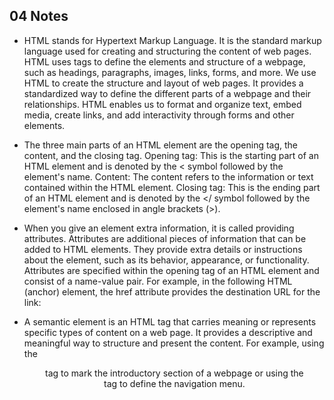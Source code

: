 ## 04 Notes

- HTML stands for Hypertext Markup Language. It is the standard markup language used for creating and structuring the content of web pages. HTML uses tags to define the elements and structure of a webpage, such as headings, paragraphs, images, links, forms, and more.
We use HTML to create the structure and layout of web pages. It provides a standardized way to define the different parts of a webpage and their relationships. HTML enables us to format and organize text, embed media, create links, and add interactivity through forms and other elements.

- The three main parts of an HTML element are the opening tag, the content, and the closing tag.
Opening tag: This is the starting part of an HTML element and is denoted by the < symbol followed by the element's name.
Content: The content refers to the information or text contained within the HTML element.
Closing tag: This is the ending part of an HTML element and is denoted by the </ symbol followed by the element's name enclosed in angle brackets (>).

- When you give an element extra information, it is called providing attributes.
Attributes are additional pieces of information that can be added to HTML elements. They provide extra details or instructions about the element, such as its behavior, appearance, or functionality. Attributes are specified within the opening tag of an HTML element and consist of a name-value pair.
For example, in the following HTML <a> (anchor) element, the href attribute provides the destination URL for the link:

- A semantic element is an HTML tag that carries meaning or represents specific types of content on a web page. It provides a descriptive and meaningful way to structure and present the content.
For example, using the <header> tag to mark the introductory section of a webpage or using the <nav> tag to define the navigation menu.